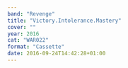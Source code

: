 ```yaml
---
band: "Revenge"
title: "Victory.Intolerance.Mastery"
cover: ""
year: 2016
cat: "WAR022"
format: "Cassette"
date: 2016-09-24T14:42:28+01:00
---
```

